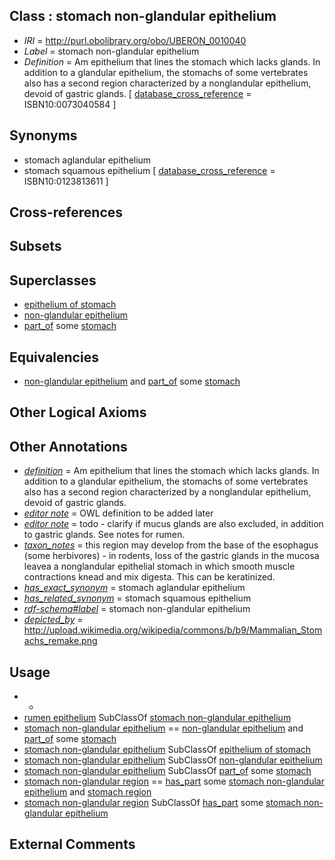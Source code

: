 
## Class : stomach non-glandular epithelium

 * *IRI* = http://purl.obolibrary.org/obo/UBERON_0010040
 * *Label* = stomach non-glandular epithelium
 * *Definition* = Am epithelium that lines the stomach which lacks glands. In addition to a glandular epithelium, the stomachs of some vertebrates also has a second region characterized by a nonglandular epithelium, devoid of gastric glands. [ [database_cross_reference](../../ef/oboInOwl#hasDbXref.md) = ISBN10:0073040584 ]

## Synonyms

 * stomach aglandular epithelium
 * stomach squamous epithelium [ [database_cross_reference](../../ef/oboInOwl#hasDbXref.md) = ISBN10:0123813611 ]

## Cross-references


## Subsets


## Superclasses

 * [epithelium of stomach](../../UBERON/76/UBERON_0001276.md)
 * [non-glandular epithelium](../../UBERON/52/UBERON_0011952.md)
 * [part_of](../../BFO/50/BFO_0000050.md) some [stomach](../../UBERON/45/UBERON_0000945.md)

## Equivalencies

 * [non-glandular epithelium](../../UBERON/52/UBERON_0011952.md) and [part_of](../../BFO/50/BFO_0000050.md) some [stomach](../../UBERON/45/UBERON_0000945.md)

## Other Logical Axioms


## Other Annotations

 * *[definition](../../IAO/15/IAO_0000115.md)* = Am epithelium that lines the stomach which lacks glands. In addition to a glandular epithelium, the stomachs of some vertebrates also has a second region characterized by a nonglandular epithelium, devoid of gastric glands.
 * *[editor note](../../IAO/16/IAO_0000116.md)* = OWL definition to be added later
 * *[editor note](../../IAO/16/IAO_0000116.md)* = todo - clarify if mucus glands are also excluded, in addition to gastric glands. See notes for rumen.
 * *[taxon_notes](../../UBPROP/08/UBPROP_0000008.md)* = this region may develop from the base of the esophagus (some herbivores) - in rodents, loss of the gastric glands in the mucosa leavea a nonglandular epithelial stomach in which smooth muscle contractions knead and mix digesta. This can be keratinized.
 * *[has_exact_synonym](../../ym/oboInOwl#hasExactSynonym.md)* = stomach aglandular epithelium
 * *[has_related_synonym](../../ym/oboInOwl#hasRelatedSynonym.md)* = stomach squamous epithelium
 * *[rdf-schema#label](../../el/rdf-schema#label.md)* = stomach non-glandular epithelium
 * *[depicted_by](../../depicted/by/depicted_by.md)* = http://upload.wikimedia.org/wikipedia/commons/b/b9/Mammalian_Stomachs_remake.png

## Usage

 * -
 * [rumen epithelium](../../UBERON/85/UBERON_0008285.md) SubClassOf [stomach non-glandular epithelium](../../UBERON/40/UBERON_0010040.md)
 * [stomach non-glandular epithelium](../../UBERON/40/UBERON_0010040.md) == [non-glandular epithelium](../../UBERON/52/UBERON_0011952.md) and [part_of](../../BFO/50/BFO_0000050.md) some [stomach](../../UBERON/45/UBERON_0000945.md)
 * [stomach non-glandular epithelium](../../UBERON/40/UBERON_0010040.md) SubClassOf [epithelium of stomach](../../UBERON/76/UBERON_0001276.md)
 * [stomach non-glandular epithelium](../../UBERON/40/UBERON_0010040.md) SubClassOf [non-glandular epithelium](../../UBERON/52/UBERON_0011952.md)
 * [stomach non-glandular epithelium](../../UBERON/40/UBERON_0010040.md) SubClassOf [part_of](../../BFO/50/BFO_0000050.md) some [stomach](../../UBERON/45/UBERON_0000945.md)
 * [stomach non-glandular region](../../UBERON/54/UBERON_0011954.md) == [has_part](../../BFO/51/BFO_0000051.md) some [stomach non-glandular epithelium](../../UBERON/40/UBERON_0010040.md) and [stomach region](../../UBERON/34/UBERON_0009034.md)
 * [stomach non-glandular region](../../UBERON/54/UBERON_0011954.md) SubClassOf [has_part](../../BFO/51/BFO_0000051.md) some [stomach non-glandular epithelium](../../UBERON/40/UBERON_0010040.md)

## External Comments

